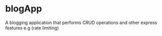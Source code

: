 # blogApp
A blogging application that performs CRUD operations and other express features e.g (rate limiting)  
